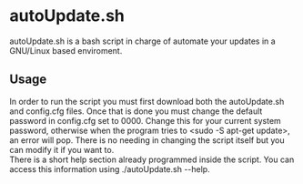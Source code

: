 # autoUpdate.sh
autoUpdate.sh is a bash script in charge of automate your updates in a GNU/Linux based enviroment.

## Usage
In order to run the script you must first download both the autoUpdate.sh and config.cfg files. Once that is done you must change the default password in config.cfg set to 0000. Change this for your current system password, otherwise when the program tries to <sudo -S apt-get update>, an error will pop. There is no needing in changing the script itself but you can modify it if you want to.  
There is a short help section already programmed inside the script. You can access this information using ./autoUpdate.sh --help.
